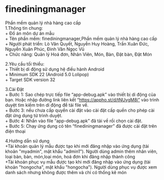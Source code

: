 # finediningmanager</br>
Phần mềm quản lý nhà hàng cao cấp</br>
1.Thông tin chung:</br>
	+ Đồ án môn dự án mẫu</br>
	+ Tên phần mềm: finediningmanager,Phần mềm quản lý nhà hàng cao cấp</br>
	+ Người phát triển: Lò Văn Quyết, Nguyễn Huy Hoàng, Trần Xuân Đức, Nguyễn Xuân Phúc, Đinh Văn Ngọc Vũ</br>
	+ Chức năng: Quản lý Hoá đơn, Nhân Viên, Món, Bàn, Đặt bàn, Đặt Món</br>

2.Yêu cầu tối thiểu:</br>
	+ Thiết bị di động sử dụng hệ điều hành Android</br>
	+ Minimum SDK 22 (Android 5.0 Lolipop)</br>
	+ Target SDK version 32</br>

3.Cài Đặt</br>
	+ Bước 1: Sao chép trực tiếp file “app-debug.apk” vào thiết bị di động của bạn. Hoặc nhập đường link liên kết “https://appho.st/d/tNUvgM8i” vào trình duyệt tìm kiếm trên di động để tải file về.</br>
  	+ Bước 3: nếu chưa cấp quyền cài đặt vào cài đặt cấp quền cho phép cài đặt ứng dụng từ trình duyệt.</br>
	+ Bước 4: Nhấn vào file “app-debug.apk” đã tải về rồi chọn cài đặt.</br>
	+ Bước 5: Chạy ứng dụng có tên “finediningmanager” đã được cài đặt trên điện thoại</br>

4.Hướng dẫn sử dụng</br>
	+Tài khoản quản lý mẫu được tạo khi mới đăng nhập vào ứng dụng (tài khoản "myadmin", mật khẩu "admin1"). Người dùng admin thêm nhân viên, loại bàn, bàn, món,loại món, hoá đơn khi đăng nhập thành công </br>
        +Tài khoản phục vụ mẫu được tạo khi mới đăng nhập vào ứng dụng (tài khoản "hongocha", mật khẩu "hongocha"). Người dùng phục vụ được xem danh sách nhưng không được thêm và chỉ có thống kê món</br>
	
